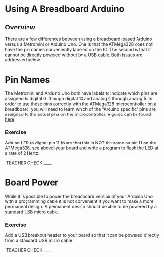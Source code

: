 # Using A Breadboard Arduino

## Overview

There are a few differences between using a breadboard-based Arduino versus a Metromini or Arduino Uno. One is that the ATMega328 does not have the pin names conveniently labeled on the IC. The second is that it cannot be directly powered without by a USB cable. Both issues are addressed below.

# Pin Names

The Metromini and Arduino Uno both have labels to indicate which pins are assigned to digital 0  through digital 13 and analog 0 through analog 5. In order to use these pins correctly with the ATMega328 microcontroller on a breadboard, you will need to learn which of the “Arduino specific” pins are assigned to the actual pins on the microcontroller. A guide can be found [here](https://www.google.com/url?q=https://docs.google.com/document/d/1BmZbXzxnD2j17QToSZ9jeZmnP7burwfksfQq2v4zu-Y/edit%23heading%3Dh.bk51dfzckrxr&sa=D&ust=1587613174060000).

### Exercise

Add an LED to digital pin 11 (Note that this is NOT the same as pin 11 on the ATMega328, see above) your board and write a program to flash the LED at a rate of 2 Hertz.

 TEACHER CHECK \_\_\_\_

# Board Power

While it is possible to power the breadboard version of your Arduino Uno with a programming cable it is not convenient if you want to make a more permanent design. A permanent design should be able to be powered by a standard USB micro cable.

### Exercise

Add a USB breakout header to your board so that it can be powered directly from a standard USB micro cable.

 TEACHER CHECK \_\_\_\_
